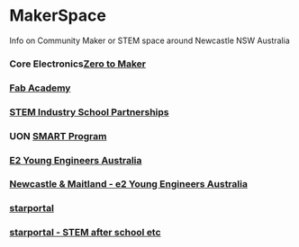 # MakerSpace
Info on Community Maker or STEM space around Newcastle NSW Australia

### Core Electronics[Zero to Maker](https://core-electronics.com.au/courses/zero-to-maker-workshop/)
### [Fab Academy](https://fabacademy.org/)
### [STEM Industry School Partnerships](https://sispprogram.schools.nsw.gov.au/stem/stem2.html)
### UON [SMART Program](https://www.newcastle.edu.au/college/engineering-science-environment/education/smart)
### [E2 Young Engineers Australia](https://www.young-engineers.com.au/)
### [Newcastle & Maitland - e2 Young Engineers Australia](https://newcastlemaitland.young-engineers.com.au/)
### [starportal](https://starportal.edu.au/)
### [starportal - STEM after school etc](https://starportal.edu.au/find-activity/?q=%7B%22page%22:1,%22orderBy%22:%22updated%22,%22order%22:%22desc%22,%22status%22:%22active%22,%22current%22:%22true%22,%22programStatus%22:%22active%22,%22locationState%22:%22New%20South%20Wales%22,%22areaOfInterest%5B%5D%22:%5B%22Technology%20and%20design%22,%22Science%22,%22Robotics%22,%22Physics%22,%22Engineering%22,%22Mathematics%22%5D,%22typeOfOpportunity%5B%5D%22:%5B%22Workshop%22,%22Club%22,%22After%20school%20program%22,%22Residential%20program%22,%22Drop-in%20program%22%5D,%22ages%5B%5D%22:%5B%22Primary%22,%22Secondary%22,%22Senior%20secondary%22%5D,%22formattedAddress%22:%22Newcastle%20NSW,%20Australia%22%7D)
